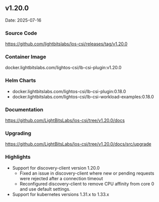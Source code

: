 <div style="page-break-after: always;"></div>

## v1.20.0

Date: 2025-07-16

### Source Code

https://github.com/lightbitslabs/los-csi/releases/tag/v1.20.0

### Container Image

docker.lightbitslabs.com/lightos-csi/lb-csi-plugin:v1.20.0

### Helm Charts

- docker.lightbitslabs.com/lightos-csi/lb-csi-plugin:0.18.0
- docker.lightbitslabs.com/lightos-csi/lb-csi-workload-examples:0.18.0

### Documentation

https://github.com/LightBitsLabs/los-csi/tree/v1.20.0/docs

### Upgrading

https://github.com/LightBitsLabs/los-csi/tree/v1.20.0/docs/src/upgrade

### Highlights

- Support for discovery-client version 1.20.0 
  - Fixed an issue in discovery-client where new or pending requests were rejected after a connection timeout
  - Reconfigured discovery-client to remove CPU affinity from core 0 and use default settings.
- Support for kubernetes versions 1.31.x to 1.33.x



